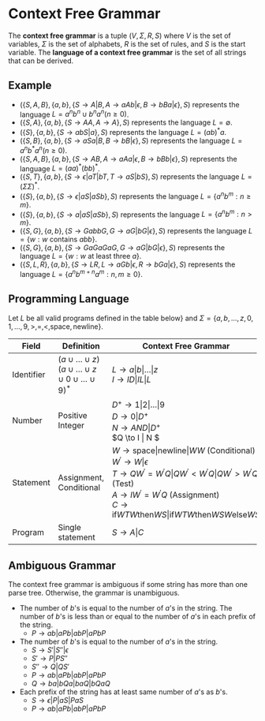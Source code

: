 # Context Free Grammar

The **context free grammar** is a tuple $(V, \Sigma, R, S)$ where $V$ is the set of variables, $\Sigma$ is the set of alphabets, $R$ is the set of rules, and $S$ is the start variable. The **language of a context free grammar** is the set of all strings that can be derived.

## Example

- $(\{ S, A, B \}, \{ a, b \}, \{ S \to A | B, A \to aAb | \epsilon, B \to bBa | \epsilon \}, S)$ represents the language $L = a^n b^n \cup b^n a^n (n \geq 0)$.
- $(\{ S, A \}, \{ a, b \}, \{ S \to AA, A \to A \}, S)$ represents the language $L = \emptyset$.
- $(\{ S \}, \{ a, b \}, \{ S \to abS | a \}, S)$ represents the language $L = (ab)^* a$.
- $(\{ S, B \}, \{ a, b \}, \{ S \to aSa | B, B \to bB | \epsilon \}, S)$ represents the language $L = a^n b^* a^n (n \geq 0)$.
- $(\{ S, A, B \}, \{ a, b \}, \{ S \to AB, A \to aAa |\epsilon, B \to bBb | \epsilon \}, S)$ represents the language $L = (aa)^{*} (bb)^{*}$.
- $(\{ S, T \}, \{ a, b \}, \{ S \to \epsilon | aT | bT, T \to aS | bS \}, S)$ represents the language $L = (\Sigma \Sigma)^{*}$.
- $(\{ S \}, \{ a, b \}, \{ S \to \epsilon | aS | aSb \}, S)$ represents the language $L = \{ a^n b^m: n \geq m \}$.
- $(\{ S \}, \{ a, b \}, \{ S \to a | aS | aSb \}, S)$ represents the language $L = \{ a^n b^m: n > m \}$.
- $(\{ S, G \}, \{ a, b \}, \{ S \to GabbG, G \to aG | bG | \epsilon \}, S)$ represents the language $L = \{ w: w \text{ contains } abb \}$.
- $(\{ S, G \}, \{ a, b \}, \{ S \to GaGaGaG, G \to aG | bG | \epsilon \}, S)$ represents the language $L = \{ w: w \text{ at least three } a \}$.
- $(\{ S, L, R \}, \{ a, b \}, \{ S \to LR, L \to aGb | \epsilon, R \to bGa|\epsilon \}, S)$ represents the language $L = \{ a^n b^{m + n} a^m: n, m \geq 0 \}$.

## Programming Language

Let $L$ be all valid programs defined in the table below} and $\Sigma = \{ a, b, \dots, z, 0, 1, \dots, 9, >, =, <, \text{space}, \text{newline} \}$.

|Field|Definition|Context Free Grammar|
|-|-|-|
|Identifier|$(a \cup \dots \cup z)(a\cup \dots \cup z \cup 0 \cup \dots \cup 9)^*$ |$L \to a\|b\|\dots\|z$ <br /> $I \to ID\|IL\|L$|
|Number|Positive Integer|$D^+ \to 1\|2\|\dots\|9$ <br /> $D \to 0\|D^+$ <br /> $N \to AND \| D^+$ <br /> $Q \to I \| N $|
|Statement|Assignment, Conditional| $W \to \text{space} \| \text{newline} \| WW$ (Conditional) <br /> $W^{'} \to W \| \epsilon$ <br /> $T \to QW^{'} = W^{'}Q \| QW^{'} < W^{'}Q \| QW^{'} > W^{'}Q$ (Test) <br /> $A \to IW^{'} = W^{'}Q$ (Assignment) <br /> $C \to \text{if}WTW\text{then}WS \| \text{if}WTW\text{then}WSW\text{else}WS$ |
|Program|Single statement|$S \to A\|C$|

## Ambiguous Grammar

The context free grammar is ambiguous if some string has more than one parse tree. Otherwise, the grammar is unambiguous.

- The number of $b$'s is equal to the number of $a$'s in the string. The number of $b$'s is less than or equal to the number of $a$'s in each prefix of the string.
  - $P \to ab | aPb | abP | aPbP$
- The number of $b$'s is equal to the number of $a$'s in the string.
  - $S \to S' | S'' | \epsilon$
  - $S' \to P | PS''$
  - $S'' \to Q | QS'$
  - $P \to ab | aPb | abP | aPbP$
  - $Q \to ba | bQa | baQ | bQaQ$
- Each prefix of the string has at least same number of $a$'s as $b$'s.
  - $S \to \epsilon | P | aS | PaS$
  - $P \to ab | aPb | abP | aPbP$
